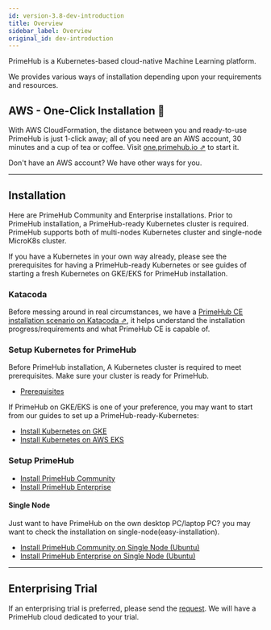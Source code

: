 ```yaml
---
id: version-3.8-dev-introduction
title: Overview
sidebar_label: Overview
original_id: dev-introduction
---
```


PrimeHub is a Kubernetes-based cloud-native Machine Learning platform.

We provides various ways of installation depending upon your requirements and resources.

## AWS - One-Click Installation 🚀

With AWS CloudFormation, the distance between you and ready-to-use PrimeHub is just 1-click away; all of you need are an AWS account, 30 minutes and a cup of tea or coffee. Visit [one.primehub.io &neArr;](https://one.primehub.io/) to start it.

Don't have an AWS account? We have other ways for you.



---

## Installation

Here are PrimeHub Community and Enterprise installations.  Prior to PrimeHub installation, a PrimeHub-ready Kubernetes cluster is required. PrimeHub supports both of multi-nodes Kubernetes cluster and single-node MicroK8s cluster.

If you have a Kubernetes in your own way already, please see the prerequisites for having a PrimeHub-ready Kubernetes or see guides of starting a fresh Kubernetes on GKE/EKS for PrimeHub installation.


### Katacoda

Before messing around in real circumstances, we have a [PrimeHub CE installation scenario on Katacoda &neArr;](https://www.katacoda.com/infuseai), it helps understand the installation progress/requirements and what PrimeHub CE is capable of.


### Setup Kubernetes for PrimeHub

Before PrimeHub installation, A Kubernetes cluster is required to meet prerequisites. Make sure your cluster is ready for PrimeHub.

- [Prerequisites](getting_started/prerequisites.md)

If PrimeHub on GKE/EKS is one of your preference, you may want to start from our guides to set up a PrimeHub-ready-Kubernetes:

- [Install Kubernetes on GKE](getting_started/kubernetes_on_gke.md)
- [Install Kubernetes on AWS EKS](getting_started/kubernetes_on_eks)

### Setup PrimeHub

- [Install PrimeHub Community](getting_started/install_primehub_ce)
- [Install PrimeHub Enterprise](getting_started/install_primehub)

#### Single Node

Just want to have PrimeHub on the own desktop PC/laptop PC? you may want to check the installation on single-node(easy-installation).

- [Install PrimeHub Community on Single Node (Ubuntu)](getting_started/kubernetes_on_ubuntu_ce)
- [Install PrimeHub Enterprise on Single Node (Ubuntu)](getting_started/kubernetes_on_ubuntu_machine)

---

## Enterprising Trial

If an enterprising trial is preferred, please send the [request](https://docs.google.com/forms/d/e/1FAIpQLSe_Z8JfIbYnvhOampGN_XXle4d3GVX04E8evnNI_Py3abth-A/viewform). We will have a PrimeHub cloud dedicated to your trial.